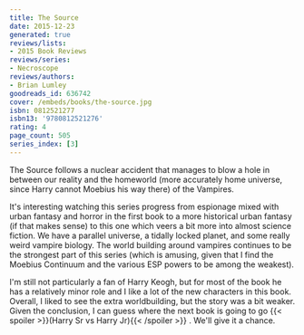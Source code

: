 ```yaml
---
title: The Source
date: 2015-12-23
generated: true
reviews/lists:
- 2015 Book Reviews
reviews/series:
- Necroscope
reviews/authors:
- Brian Lumley
goodreads_id: 636742
cover: /embeds/books/the-source.jpg
isbn: 0812521277
isbn13: '9780812521276'
rating: 4
page_count: 505
series_index: [3]
---
```

The Source follows a nuclear accident that manages to blow a hole in between our reality and the homeworld (more accurately home universe, since Harry cannot Moebius his way there) of the Vampires.  

It's interesting watching this series progress from espionage mixed with urban fantasy and horror in the first book to a more historical urban fantasy (if that makes sense) to this one which veers a bit more into almost science fiction. We have a parallel universe, a tidally locked planet, and some really weird vampire biology. The world building around vampires continues to be the strongest part of this series (which is amusing, given that I find the Moebius Continuum and the various ESP powers to be among the weakest).  

<!--more-->

I'm still not particularly a fan of Harry Keogh, but for most of the book he has a relatively minor role and I like a lot of the new characters in this book. Overall, I liked to see the extra worldbuilding, but the story was a bit weaker. Given the conclusion, I can guess where the next book is going to go {{< spoiler >}}(Harry Sr vs Harry Jr){{< /spoiler >}}  . We'll give it a chance.